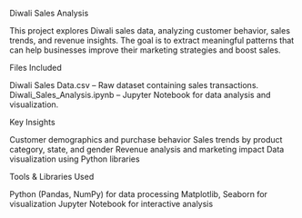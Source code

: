 Diwali Sales Analysis

This project explores Diwali sales data, analyzing customer behavior, sales trends, and revenue insights. The goal is to extract meaningful patterns that can help businesses improve their marketing strategies and boost sales.

Files Included

Diwali Sales Data.csv – Raw dataset containing sales transactions.
Diwali_Sales_Analysis.ipynb – Jupyter Notebook for data analysis and visualization.

Key Insights

Customer demographics and purchase behavior
Sales trends by product category, state, and gender
Revenue analysis and marketing impact
Data visualization using Python libraries

Tools & Libraries Used

Python (Pandas, NumPy) for data processing
Matplotlib, Seaborn for visualization
Jupyter Notebook for interactive analysis
